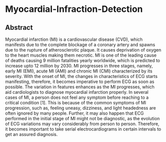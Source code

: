 # Myocardial-Infraction-Detection
## Abstract

Myocardial infarction (MI) is a cardiovascular disease (CVD), which manifests due to the
complete blockage of a coronary artery and spawns due to the rupture of atherosclerotic plaque. It
causes deprivation of oxygen to the heart muscles making them necrotic. MI is one of the leading
cause of deaths causing 9 million fatalities yearly worldwide, which is predicted to increase upto
12 million by 2030. MI progresses in three stages, namely, early MI (EMI), acute MI (AMI) and
chronic MI (CMI) characterized by its severity. With the onset of MI, the changes in
characteristics of ECG starts manifesting, therefore, it becomes imperative to perform ECG as
soon as possible. The variation in features enhances as the MI progresses, which aid cardiologists
to diagnose myocardial infarction properly. In several cases of MI, a person does not feel any
symptom before reaching to a critical condition [1]. This is because of the common symptoms of
MI progression, such as, feeling uneasy, dizziness, and light headedness are often ignored by
many people. Further, it may also happen that ECG performed in the initial stage of MI might not
be diagnostic, as the evolution of ECG variations may vary considerably from person to person.
Therefore, it becomes important to take serial electrocardiograms in certain intervals to get an
assured diagnosis.
